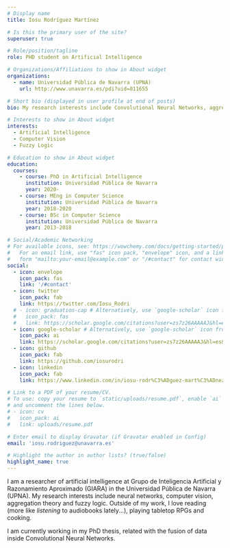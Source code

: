 ```yaml
---
# Display name
title: Iosu Rodríguez Martínez

# Is this the primary user of the site?
superuser: true

# Role/position/tagline
role: PHD student on Artificial Intelligence

# Organizations/Affiliations to show in About widget
organizations:
  - name: Universidad Pública de Navarra (UPNA)
    url: http://www.unavarra.es/pdi?uid=811655

# Short bio (displayed in user profile at end of posts)
bio: My research interests include Convolutional Neural Networks, aggregation theory and fuzzy logic.

# Interests to show in About widget
interests:
  - Artificial Intelligence
  - Computer Vision
  - Fuzzy Logic

# Education to show in About widget
education:
  courses:
    - course: PhD in Artificial Intelligence
      institution: Universidad Pública de Navarra
      year: 2020-
    - course: MEng in Computer Science
      institution: Universidad Pública de Navarra
      year: 2018-2020
    - course: BSc in Computer Science
      institution: Universidad Pública de Navarra
      year: 2013-2018

# Social/Academic Networking
# For available icons, see: https://wowchemy.com/docs/getting-started/page-builder/#icons
#   For an email link, use "fas" icon pack, "envelope" icon, and a link in the
#   form "mailto:your-email@example.com" or "/#contact" for contact widget.
social:
  - icon: envelope
    icon_pack: fas
    link: '/#contact'
  - icon: twitter
    icon_pack: fab
    link: https://twitter.com/Iosu_Rodri
  # - icon: graduation-cap # Alternatively, use `google-scholar` icon from `ai` icon pack
  #   icon_pack: fas
  #   link: https://scholar.google.com/citations?user=zs7z26AAAAAJ&hl=es&oi=ao
  - icon: google-scholar # Alternatively, use `google-scholar` icon from `ai` icon pack
    icon_pack: ai
    link: https://scholar.google.com/citations?user=zs7z26AAAAAJ&hl=es&oi=ao
  - icon: github
    icon_pack: fab
    link: https://github.com/iosurodri
  - icon: linkedin
    icon_pack: fab
    link: https://www.linkedin.com/in/iosu-rodr%C3%ADguez-mart%C3%ADnez-9b81a3226/

# Link to a PDF of your resume/CV.
# To use: copy your resume to `static/uploads/resume.pdf`, enable `ai` icons in `params.toml`,
# and uncomment the lines below.
# - icon: cv
#   icon_pack: ai
#   link: uploads/resume.pdf

# Enter email to display Gravatar (if Gravatar enabled in Config)
email: 'iosu.rodriguez@unavarra.es'

# Highlight the author in author lists? (true/false)
highlight_name: true
---
```


I am a researcher of artificial intelligence at Grupo de Inteligencia Artificial y Razonamiento Aproximado (GIARA) in the Universidad Pública de Navarra (UPNA). My research interests include neural networks, computer vision, aggregation theory and fuzzy logic. Outside of my work, I love reading (more like *listening* to audiobooks lately...), playing tabletop RPGs and cooking.

I am currently working in my PhD thesis, related with the fusion of data inside Convolutional Neural Networks.